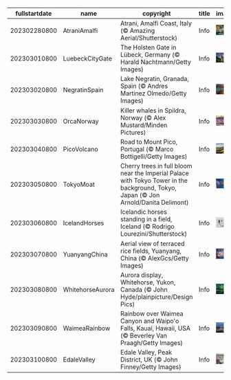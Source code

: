 |fullstartdate|name|copyright|title|image|
|--|--|--|--|--|
202302280800|AtraniAmalfi|Atrani, Amalfi Coast, Italy (© Amazing Aerial/Shutterstock)|Info|![](/en-AU/2023/03/202302280800AtraniAmalfi.jpg)|
202303010800|LuebeckCityGate|The Holsten Gate in Lübeck, Germany (© Harald Nachtmann/Getty Images)|Info|![](/en-AU/2023/03/202303010800LuebeckCityGate.jpg)|
202303020800|NegratinSpain|Lake Negratin, Granada, Spain (© Andres Martinez Olmedo/Getty Images)|Info|![](/en-AU/2023/03/202303020800NegratinSpain.jpg)|
202303030800|OrcaNorway|Killer whales in Spildra, Norway (© Alex Mustard/Minden Pictures)|Info|![](/en-AU/2023/03/202303030800OrcaNorway.jpg)|
202303040800|PicoVolcano|Road to Mount Pico, Portugal (© Marco Bottigelli/Getty Images)|Info|![](/en-AU/2023/03/202303040800PicoVolcano.jpg)|
202303050800|TokyoMoat|Cherry trees in full bloom near the Imperial Palace with Tokyo Tower in the background, Tokyo, Japan (© Jon Arnold/Danita Delimont)|Info|![](/en-AU/2023/03/202303050800TokyoMoat.jpg)|
202303060800|IcelandHorses|Icelandic horses standing in a field, Iceland (© Rodrigo Lourezini/Shutterstock)|Info|![](/en-AU/2023/03/202303060800IcelandHorses.jpg)|
202303070800|YuanyangChina|Aerial view of terraced rice fields, Yuanyang, China (© AlexGcs/Getty Images)|Info|![](/en-AU/2023/03/202303070800YuanyangChina.jpg)|
202303080800|WhitehorseAurora|Aurora display, Whitehorse, Yukon, Canada (© John Hyde/plainpicture/Design Pics)|Info|![](/en-AU/2023/03/202303080800WhitehorseAurora.jpg)|
202303090800|WaimeaRainbow|Rainbow over Waimea Canyon and Waipo'o Falls, Kauai, Hawaii, USA (© Beverley Van Praagh/Getty Images)|Info|![](/en-AU/2023/03/202303090800WaimeaRainbow.jpg)|
202303100800|EdaleValley|Edale Valley, Peak District, UK (© John Finney/Getty Images)|Info|![](/en-AU/2023/03/202303100800EdaleValley.jpg)|
